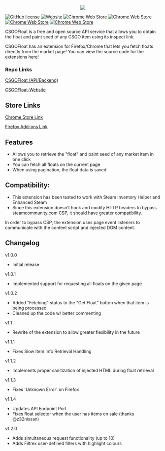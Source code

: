 <p align="center">
  <a href="https://csgofloat.com/">
    <img src="http://i.imgur.com/dzGQk7W.png"/>
  </a>
</p>

[![GitHub license](https://img.shields.io/badge/license-MIT-blue.svg)](https://raw.githubusercontent.com/Step7750/CSGOFloat/LICENSE)
[![Website](https://img.shields.io/website-up-down-green-red/https/csgofloat.com.svg)](https://csgofloat.com)
[![Chrome Web Store](https://img.shields.io/chrome-web-store/d/jjicbefpemnphinccgikpdaagjebbnhg.svg)](https://chrome.google.com/webstore/detail/csgofloat-market-checker/jjicbefpemnphinccgikpdaagjebbnhg)
[![Chrome Web Store](https://img.shields.io/chrome-web-store/stars/jjicbefpemnphinccgikpdaagjebbnhg.svg)](https://chrome.google.com/webstore/detail/csgofloat-market-checker/jjicbefpemnphinccgikpdaagjebbnhg)
[![Chrome Web Store](https://img.shields.io/chrome-web-store/rating-count/jjicbefpemnphinccgikpdaagjebbnhg.svg)](https://chrome.google.com/webstore/detail/csgofloat-market-checker/jjicbefpemnphinccgikpdaagjebbnhg)
[![Chrome Web Store](https://img.shields.io/chrome-web-store/price/jjicbefpemnphinccgikpdaagjebbnhg.svg)](https://chrome.google.com/webstore/detail/csgofloat-market-checker/jjicbefpemnphinccgikpdaagjebbnhg)

CSGOFloat is a free and open source API service that allows you to obtain the float and paint seed of any CSGO item using its inspect link.

CSGOFloat has an extension for Firefox/Chrome that lets you fetch floats directly from the market page! You can view the source code for the extensions here!

### Repo Links

[CSGOFloat (API/Backend)](https://github.com/Step7750/CSGOFloat)

[CSGOFloat-Website](https://github.com/Step7750/CSGOFloat-Website)

## Store Links
[Chrome Store Link](https://chrome.google.com/webstore/detail/csgofloat-market-checker/jjicbefpemnphinccgikpdaagjebbnhg)

[Firefox Add-ons Link](https://addons.mozilla.org/en-US/firefox/addon/csgofloat/)

## Features

* Allows you to retrieve the "float" and paint seed of any market item in one click
* You can fetch all floats on the current page
* When using pagination, the float data is saved

## Compatibility:
* This extension has been tested to work with Steam Inventory Helper and Enhanced Steam
* Since this extension doesn't hook and modify HTTP headers to bypass steamcommunity.com CSP, it should have greater compatibility.

In order to bypass CSP, the extension uses page event listeners to communicate with the content script and injected DOM content.

## Changelog

v1.0.0
* Initial release

v1.0.1
* Implemented support for requesting all floats on the given page

v1.0.2
* Added "Fetching" status to the "Get Float" button when that item is being processed
* Cleaned up the code w/ better commenting

v1.1
* Rewrite of the extension to allow greater flexibility in the future

v1.1.1
* Fixes Slow Item Info Retrieval Handling

v1.1.2
* Implements proper sanitization of injected HTML during float retrieval

v1.1.3
* Fixes 'Unknown Error' on Firefox

v1.1.4
* Updates API Endpoint Port
* Fixes float selector when the user has items on sale (thanks @z32nissan)

v1.2.0

* Adds simultaneous request functionality (up to 10)
* Adds Filtrex user-defined filters with highlight colours
